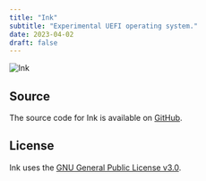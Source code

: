 ```yaml
---
title: "Ink"
subtitle: "Experimental UEFI operating system."
date: 2023-04-02
draft: false
---
```


![Ink](/static/images/ink.png)

## Source

The source code for Ink is available on [GitHub](https://github.com/kkestell/ink).

## License

Ink uses the [GNU General Public License v3.0](https://www.gnu.org/licenses/gpl-3.0.en.html).